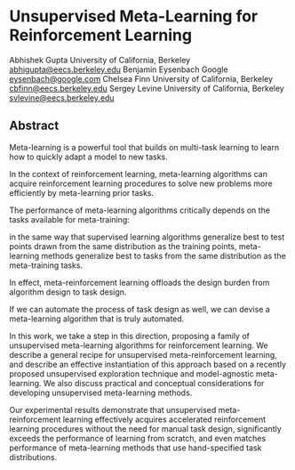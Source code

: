# Unsupervised Meta-Learning for Reinforcement Learning
Abhishek Gupta
University of California, Berkeley
abhigupta@eecs.berkeley.edu
Benjamin Eysenbach
Google
eysenbach@google.com
Chelsea Finn
University of California, Berkeley
cbfinn@eecs.berkeley.edu
Sergey Levine
University of California, Berkeley
svlevine@eecs.berkeley.edu

## Abstract
Meta-learning is a powerful tool that builds on multi-task learning to learn how to quickly adapt a model to new tasks. 

In the context of reinforcement learning, meta-learning algorithms can acquire reinforcement learning procedures to solve new problems more efficiently by meta-learning prior tasks. 

The performance of meta-learning algorithms critically depends on the tasks available for meta-training:

in the same way that supervised learning algorithms generalize best to test points drawn from the same distribution as the training points, meta-learning methods generalize best to tasks from the same distribution as the meta-training tasks. 

In effect, meta-reinforcement learning offloads the design burden from algorithm design to task design. 

If we can automate the process of task design as well, we can devise a meta-learning algorithm that is truly automated. 

In this work, we take a step in this direction, proposing a family of unsupervised meta-learning algorithms for reinforcement learning. We describe a general recipe for unsupervised meta-reinforcement learning, and describe an effective instantiation of this approach based on a recently proposed unsupervised exploration technique and model-agnostic meta-learning. We also discuss practical and conceptual considerations for developing unsupervised meta-learning methods. 

Our experimental results demonstrate that unsupervised meta-reinforcement learning effectively acquires accelerated reinforcement learning procedures without the need for manual task design, significantly exceeds the performance of learning from scratch, and even matches performance of meta-learning methods that use hand-specified task distributions. 
